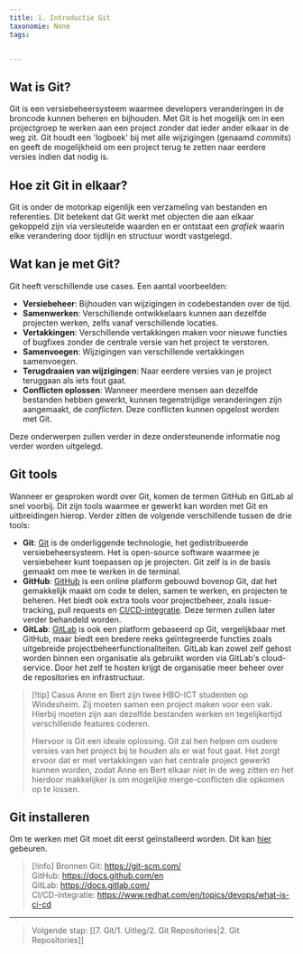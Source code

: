 ```yaml
---
title: 1. Introductie Git
taxonomie: None
tags:


---
```


## Wat is Git?
Git is een versiebeheersysteem waarmee developers veranderingen in de broncode kunnen beheren en bijhouden. Met Git is het mogelijk om in een projectgroep te werken aan een project zonder dat ieder ander elkaar in de weg zit. Git houdt een 'logboek' bij met alle wijzigingen (genaamd *commits*) en geeft de mogelijkheid om een project terug te zetten naar eerdere versies indien dat nodig is.

## Hoe zit Git in elkaar?
Git is onder de motorkap eigenlijk een verzameling van bestanden en referenties. Dit betekent dat Git werkt met objecten die aan elkaar gekoppeld zijn via versleutelde waarden en er ontstaat een *grafiek* waarin elke verandering door tijdlijn en structuur wordt vastgelegd.

## Wat kan je met Git?
Git heeft verschillende use cases. Een aantal voorbeelden:
- **Versiebeheer**: Bijhouden van wijzigingen in codebestanden over de tijd.
- **Samenwerken**: Verschillende ontwikkelaars kunnen aan dezelfde projecten werken, zelfs vanaf verschillende locaties.
- **Vertakkingen**: Verschillende vertakkingen maken voor nieuwe functies of bugfixes zonder de centrale versie van het project te verstoren.
- **Samenvoegen**: Wijzigingen van verschillende vertakkingen samenvoegen.
- **Terugdraaien van wijzigingen**: Naar eerdere versies van je project teruggaan als iets fout gaat.
- **Conflicten oplossen**: Wanneer meerdere mensen aan dezelfde bestanden hebben gewerkt, kunnen tegenstrijdige veranderingen zijn aangemaakt, de *conflicten*. Deze conflicten kunnen opgelost worden met Git. 

Deze onderwerpen zullen verder in deze ondersteunende informatie nog verder worden uitgelegd.

## Git tools
Wanneer er gesproken wordt over Git, komen de termen GitHub en GitLab al snel voorbij. Dit zijn tools waarmee er gewerkt kan worden met Git en uitbreidingen hierop. Verder zitten de volgende verschillende tussen de drie tools:
- **Git**: [Git](https://git-scm.com/) is de onderliggende technologie, het gedistribueerde versiebeheersysteem. Het is open-source software waarmee je versiebeheer kunt toepassen op je projecten. Git zelf is in de basis gemaakt om mee te werken in de terminal.
- **GitHub**: [GitHub](https://docs.github.com/en) is een online platform gebouwd bovenop Git, dat het gemakkelijk maakt om code te delen, samen te werken, en projecten te beheren. Het biedt ook extra tools voor projectbeheer, zoals issue-tracking, pull requests en [CI/CD-integratie](https://www.redhat.com/en/topics/devops/what-is-ci-cd). Deze termen zullen later verder behandeld worden.
- **GitLab**: [GitLab](https://docs.gitlab.com/) is ook een platform gebaseerd op Git, vergelijkbaar met GitHub, maar biedt een bredere reeks geïntegreerde functies zoals uitgebreide projectbeheerfunctionaliteiten. GitLab kan zowel zelf gehost worden binnen een organisatie als gebruikt worden via GitLab's cloud-service. Door het zelf te hosten krijgt de organisatie meer beheer over de repositories en infrastructuur.

> [!tip] Casus
> Anne en Bert zijn twee HBO-ICT studenten op Windesheim. Zij moeten samen een project maken voor een vak. Hierbij moeten zijn aan dezelfde bestanden werken en tegelijkertijd verschillende features coderen.
>
> Hiervoor is Git een ideale oplossing. Git zal hen helpen om oudere versies van het project bij te houden als er wat fout gaat. Het zorgt ervoor dat er met vertakkingen van het centrale project gewerkt kunnen worden, zodat Anne en Bert elkaar niet in de weg zitten en het hierdoor makkelijker is om mogelijke merge-conflicten die opkomen op te lossen.

## Git installeren
Om te werken met Git moet dit eerst geïnstalleerd worden. Dit kan [hier](https://git-scm.com/downloads) gebeuren.

> [!info] Bronnen
> Git: https://git-scm.com/ \
> GitHub: https://docs.github.com/en \
> GitLab: https://docs.gitlab.com/ \
> CI/CD-integratie: https://www.redhat.com/en/topics/devops/what-is-ci-cd

---

> Volgende stap: [[7. Git/1. Uitleg/2. Git Repositories|2. Git Repositories]]

